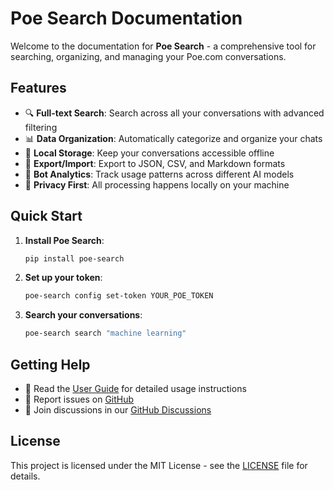 # Poe Search Documentation

Welcome to the documentation for **Poe Search** - a comprehensive tool for searching, organizing, and managing your Poe.com conversations.

## Features

- 🔍 **Full-text Search**: Search across all your conversations with advanced filtering
- 📊 **Data Organization**: Automatically categorize and organize your chats
- 💾 **Local Storage**: Keep your conversations accessible offline
- 🔄 **Export/Import**: Export to JSON, CSV, and Markdown formats
- 🤖 **Bot Analytics**: Track usage patterns across different AI models
- 🔐 **Privacy First**: All processing happens locally on your machine

## Quick Start

1. **Install Poe Search**:
   ```bash
   pip install poe-search
   ```

2. **Set up your token**:
   ```bash
   poe-search config set-token YOUR_POE_TOKEN
   ```

3. **Search your conversations**:
   ```bash
   poe-search search "machine learning"
   ```

## Getting Help

- 📖 Read the [User Guide](cli.md) for detailed usage instructions
- 🐛 Report issues on [GitHub](https://github.com/kevin/poe-search/issues)
- 💬 Join discussions in our [GitHub Discussions](https://github.com/kevin/poe-search/discussions)

## License

This project is licensed under the MIT License - see the [LICENSE](https://github.com/kevin/poe-search/blob/main/LICENSE) file for details.
